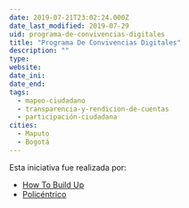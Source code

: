 ```yaml
---
date: 2019-07-21T23:02:24.000Z
date_last_modified: 2019-07-29
uid: programa-de-convivencias-digitales
title: "Programa De Convivencias Digitales"
description: ""
type: 
website: 
date_ini: 
date_end: 
tags:
  - mapeo-ciudadano
  - transparencia-y-rendicion-de-cuentas
  - participación-ciudadana
cities: 
  - Maputo
  - Bogotá
---
```


Esta iniciativa fue realizada por:

- [How To Build Up](/i/how-to-build-up.html)
- [Policéntrico](/i/policentrico.html)
